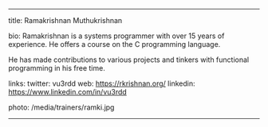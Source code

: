 ---

title:
  Ramakrishnan Muthukrishnan

bio:
  Ramakrishnan is a systems programmer with over 15 years of experience. He offers a course on the C programming language.
  
  He has made contributions to various projects and tinkers with functional programming in his free time.

links:
  twitter: vu3rdd
  web: https://rkrishnan.org/
  linkedin: https://www.linkedin.com/in/vu3rdd

photo:
  /media/trainers/ramki.jpg

---